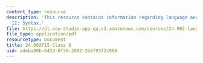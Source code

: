 ```yaml
---
content_type: resource
description: 'This resource contains information regarding language and its structure
  II: Syntax.'
file: https://ol-ocw-studio-app-qa.s3.amazonaws.com/courses/24-902-language-and-its-structure-ii-syntax-fall-2015/a4eba80b64338f3026022b6f93f2c900_MIT24_902F15_Class6.pdf
file_type: application/pdf
resourcetype: Document
title: 24.902F15 Class 6
uid: a4eba80b-6433-8f30-2602-2b6f93f2c900
---
```

